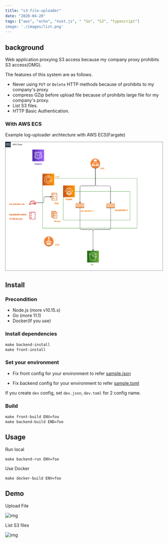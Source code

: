 ```yaml
---
title: "s3-file-uploader"
date: "2020-04-20"
tags: ["aws", "echo", "nuxt.js", " "Go", "S3", "typescript"]
image: './images/list.png'
---
```


## background

Web application proxying S3 access because my company proxy prohibits S3 access(OMG).

The features of this system are as follows.

- Never using `PUT` or `Delete` HTTP methods because of prohibits to my company's proxy
- compress GZip before upload file because of prohibits large file for my company's proxy.
- List S3 files.
- HTTP Basic Authentication.

### With AWS ECS

Example log-uploader archtecture with AWS ECS(Fargate)

![img](./images/arch.png)

## Install

### Precondition

- Node.js (more v10.15.x)
- Go (more 11.1)
- Docker(If you use)

### Install dependencies

```
make backend-install
make front-install
```

### Set your environment

- Fix front config for your environment to refer [sample.json](https://github.com/tubone24/s3-file-uploader/blob/master/src/front/config/env/sample.json)

- Fix backend config for your environment to refer [sample.toml](https://github.com/tubone24/s3-file-uploader/blob/master/src/backend/config/env/sample.toml)

If you create `dev` config, set `dev.json`, `dev.toml` for 2 config name.

### Build

```
make front-build ENV=foo
make backend-build END=foo
```

## Usage

Run local

```
make backend-run ENV=foo
```

Use Docker

```
make docker-build ENV=foo
```

## Demo

Upload File

![img](./docs/images/log_upload.gif)

List S3 files


![img](./docs/images/list.png)

